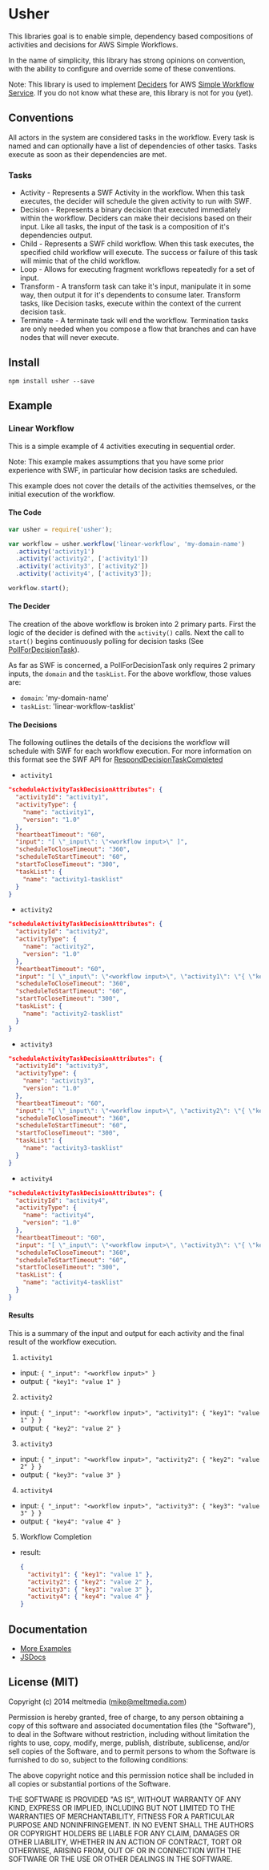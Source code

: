 Usher
=====

This libraries goal is to enable simple, dependency based compositions of activities and decisions for AWS Simple Workflows.

In the name of simplicity, this library has strong opinions on convention, with the ability to configure and override some of these conventions.

Note: This library is used to implement [Deciders](http://docs.aws.amazon.com/amazonswf/latest/developerguide/swf-dev-actors.html#swf-dev-actors-deciders) for AWS [Simple Workflow Service](http://aws.amazon.com/swf/). If you do not know what these are, this library is not for you (yet).

## Conventions

All actors in the system are considered tasks in the workflow. Every task is named and can optionally have a list of dependencies of other tasks. Tasks execute as soon as their dependencies are met.

### Tasks

+ Activity - Represents a SWF Activity in the workflow. When this task executes, the decider will schedule the given activity to run with SWF.
+ Decision - Represents a binary decision that executed immediately within the workflow. Deciders can make their decisions based on their input. Like all tasks, the input of the task is a composition of it's dependencies output.
+ Child - Represents a SWF child workflow. When this task executes, the specified child workflow will execute. The success or failure of this task will mimic that of the child workflow.
+ Loop - Allows for executing fragment workflows repeatedly for a set of input.
+ Transform - A transform task can take it's input, manipulate it in some way, then output it for it's dependents to consume later. Transform tasks, like Decision tasks, execute within the context of the current decision task.
+ Terminate - A terminate task will end the workflow. Termination tasks are only needed when you compose a flow that branches and can have nodes that will never execute.

## Install

```
npm install usher --save
```

## Example

### Linear Workflow

This is a simple example of 4 activities executing in sequential order.

Note: This example makes assumptions that you have some prior experience with SWF, in particular how decision tasks are scheduled.

This example does not cover the details of the activities themselves, or the initial execution of the workflow.

#### The Code
``` javascript
var usher = require('usher');

var workflow = usher.workflow('linear-workflow', 'my-domain-name')
  .activity('activity1')
  .activity('activity2', ['activity1'])
  .activity('activity3', ['activity2'])
  .activity('activity4', ['activity3']);

workflow.start();
```

#### The Decider

The creation of the above workflow is broken into 2 primary parts. First the logic of the decider is defined with the `activity()` calls. Next the call to `start()` begins continuously polling for decision tasks (See [PollForDecisionTask](http://docs.aws.amazon.com/amazonswf/latest/apireference/API_PollForDecisionTask.html)).

As far as SWF is concerned, a PollForDecisionTask only requires 2 primary inputs, the `domain` and the `taskList`. For the above workflow, those values are:
+ `domain`: 'my-domain-name'
+ `taskList`: 'linear-workflow-tasklist'

#### The Decisions

The following outlines the details of the decisions the workflow will schedule with SWF for each workflow execution. For more information on this format see the SWF API for [RespondDecisionTaskCompleted](http://docs.aws.amazon.com/amazonswf/latest/apireference/API_RespondDecisionTaskCompleted.html)

+ `activity1`
``` json
"scheduleActivityTaskDecisionAttributes": {
  "activityId": "activity1",
  "activityType": {
    "name": "activity1",
    "version": "1.0"
  },
  "heartbeatTimeout": "60",
  "input": "[ \"_input\": \"<workflow input>\" ]",
  "scheduleToCloseTimeout": "360",
  "scheduleToStartTimeout": "60",
  "startToCloseTimeout": "300",
  "taskList": {
    "name": "activity1-tasklist"
  }
}
```

+ `activity2`
``` json
"scheduleActivityTaskDecisionAttributes": {
  "activityId": "activity2",
  "activityType": {
    "name": "activity2",
    "version": "1.0"
  },
  "heartbeatTimeout": "60",
  "input": "[ \"_input\": \"<workflow input>\", \"activity1\": \"{ \"key1\": \"value 1\" }\" ]",
  "scheduleToCloseTimeout": "360",
  "scheduleToStartTimeout": "60",
  "startToCloseTimeout": "300",
  "taskList": {
    "name": "activity2-tasklist"
  }
}
```

+ `activity3`
``` json
"scheduleActivityTaskDecisionAttributes": {
  "activityId": "activity3",
  "activityType": {
    "name": "activity3",
    "version": "1.0"
  },
  "heartbeatTimeout": "60",
  "input": "[ \"_input\": \"<workflow input>\", \"activity2\": \"{ \"key2\": \"value 2\" }\" ]",
  "scheduleToCloseTimeout": "360",
  "scheduleToStartTimeout": "60",
  "startToCloseTimeout": "300",
  "taskList": {
    "name": "activity3-tasklist"
  }
}
```

+ `activity4`
``` json
"scheduleActivityTaskDecisionAttributes": {
  "activityId": "activity4",
  "activityType": {
    "name": "activity4",
    "version": "1.0"
  },
  "heartbeatTimeout": "60",
  "input": "[ \"_input\": \"<workflow input>\", \"activity3\": \"{ \"key3\": \"value 3\" }\" ]",
  "scheduleToCloseTimeout": "360",
  "scheduleToStartTimeout": "60",
  "startToCloseTimeout": "300",
  "taskList": {
    "name": "activity4-tasklist"
  }
}
```

#### Results

This is a summary of the input and output for each activity and the final result of the workflow execution.

1. `activity1`
  + input: `{ "_input": "<workflow input>" }`
  + output: `{ "key1": "value 1" }`
2. `activity2`
  + input: `{ "_input": "<workflow input>", "activity1": { "key1": "value 1" } }`
  + output: `{ "key2": "value 2" }`
3. `activity3`
  + input: `{ "_input": "<workflow input>", "activity2": { "key2": "value 2" } }`
  + output: `{ "key3": "value 3" }`
4. `activity4`
  + input: `{ "_input": "<workflow input>", "activity3": { "key3": "value 3" } }`
  + output: `{ "key4": "value 4" }`
5. Workflow Completion
  + result:
    ``` json
    {
      "activity1": { "key1": "value 1" },
      "activity2": { "key2": "value 2" },
      "activity3": { "key3": "value 3" },
      "activity4": { "key4": "value 4" }
    }
    ```

## Documentation

+ [More Examples](./examples)
+ [JSDocs](./docs)

## License (MIT)

Copyright (c) 2014 meltmedia (mike@meltmedia.com)

Permission is hereby granted, free of charge, to any person obtaining a copy
of this software and associated documentation files (the "Software"), to deal
in the Software without restriction, including without limitation the rights
to use, copy, modify, merge, publish, distribute, sublicense, and/or sell
copies of the Software, and to permit persons to whom the Software is
furnished to do so, subject to the following conditions:

The above copyright notice and this permission notice shall be included in
all copies or substantial portions of the Software.

THE SOFTWARE IS PROVIDED "AS IS", WITHOUT WARRANTY OF ANY KIND, EXPRESS OR
IMPLIED, INCLUDING BUT NOT LIMITED TO THE WARRANTIES OF MERCHANTABILITY,
FITNESS FOR A PARTICULAR PURPOSE AND NONINFRINGEMENT. IN NO EVENT SHALL THE
AUTHORS OR COPYRIGHT HOLDERS BE LIABLE FOR ANY CLAIM, DAMAGES OR OTHER
LIABILITY, WHETHER IN AN ACTION OF CONTRACT, TORT OR OTHERWISE, ARISING FROM,
OUT OF OR IN CONNECTION WITH THE SOFTWARE OR THE USE OR OTHER DEALINGS IN
THE SOFTWARE.
